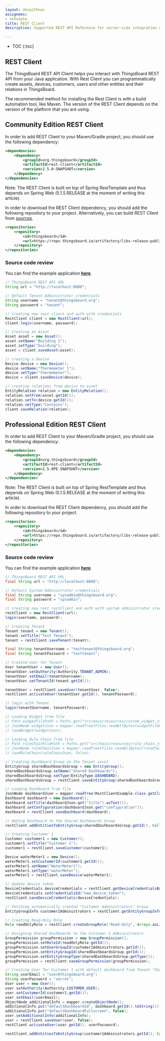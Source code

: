 ```yaml
---
layout: docwithnav
assignees:
- ashvayka
title: REST Client
description: Supported REST API Reference for server-side integration of your java projects

---
```

 * TOC
 {:toc}
 
## REST Client

The ThingsBoard REST API Client helps you interact with ThingsBoard REST API from your Java application.
With Rest Client you can programmatically create assets, devices, customers, users and other entities and their relations in ThingsBoard.
 
The recommended method for installing the Rest Client is with a build automation tool, like Maven. 
The version of the REST Client depends on the version of the platform that you are using.   
  
## Community Edition REST Client

In order to add REST Client to your Maven/Gradle project, you should use the following dependency:
 
```xml
<dependencies>
    <dependency>
        <groupId>org.thingsboard</groupId>
        <artifactId>rest-client</artifactId>
        <version>2.5.0-SNAPSHOT</version>
    </dependency>
</dependencies>
```

Note: The REST Client is built on top of Spring RestTemplate and thus depends on Spring Web (5.1.5.RELEASE at the moment of writing this article).

In order to download the REST Client dependency, you should add the following repository to your project. Alternatively, you can build REST Client from [sources](https://github.com/thingsboard/thingsboard/tree/master/rest-client). 

```xml
<repositories>
    <repository>
        <id>thingsboard</id>
        <url>https://repo.thingsboard.io/artifactory/libs-release-public</url>
    </repository>
</repositories>
```
### Source code review

You can find the example application **[here](https://github.com/thingsboard/tb-ce-rest-client-example)**.

```java
// ThingsBoard REST API URL
String url = "http://localhost:8080";

// Default Tenant Administrator credentials
String username = "tenant@thingsboard.org";
String password = "tenant";

// Creating new rest client and auth with credentials
RestClient client = new RestClient(url);
client.login(username, password);

// Creating an Asset
Asset asset = new Asset();
asset.setName("Building 1");
asset.setType("building");
asset = client.saveAsset(asset);

// creating a Device
Device device = new Device();
device.setName("Thermometer 1");
device.setType("thermometer");
device = client.saveDevice(device);

// creating relations from device to asset
EntityRelation relation = new EntityRelation();
relation.setFrom(asset.getId());
relation.setTo(device.getId());
relation.setType("Contains");
client.saveRelation(relation);
```


## Professional Edition REST Client

In order to add REST Client to your Maven/Gradle project, you should use the following dependency:
 
```xml
<dependencies>
    <dependency>
        <groupId>org.thingsboard</groupId>
        <artifactId>rest-client</artifactId>
        <version>2.5.0PE-SNAPSHOT</version>
    </dependency>
</dependencies>
```

Note: The REST Client is built on top of Spring RestTemplate and thus depends on Spring Web (5.1.5.RELEASE at the moment of writing this article).

In order to download the REST Client dependency, you should add the following repository to your project. 

```xml
<repositories>
    <repository>
        <id>thingsboard</id>
        <url>https://repo.thingsboard.io/artifactory/libs-release-public</url>
    </repository>
</repositories>
```

### Source code review

You can find the example application **[here](https://github.com/thingsboard/tb-pe-rest-client-example)**.

```java
// ThingsBoard REST API URL
final String url = "http://localhost:8080";

// Default System Administrator credentials
final String username = "sysadmin@thingsboard.org";
final String password = "sysadmin";

// creating new rest restClient and auth with system administrator credentials
restClient = new RestClient(url);
login(username, password);

// Creating Tenant
Tenant tenant = new Tenant();
tenant.setTitle("Test Tenant");
tenant = restClient.saveTenant(tenant);

final String tenantUsername = "testtenant@thingsboard.org";
final String tenantPassword = "testtenant";

// Created User for Tenant
User tenantUser = new User();
tenantUser.setAuthority(Authority.TENANT_ADMIN);
tenantUser.setEmail(tenantUsername);
tenantUser.setTenantId(tenant.getId());

tenantUser = restClient.saveUser(tenantUser, false);
restClient.activateUser(tenantUser.getId(), tenantPassword);

// login with Tenant
login(tenantUsername, tenantPassword);

// Loading Widget from file
// Path widgetFilePath = Paths.get("src/main/resources/custom_widget.json");
// JsonNode widgetJson = mapper.readTree(Files.readAllBytes(widgetFilePath));
// loadWidget(widgetJson);

// Loading Rule Chain from file
// Path ruleChainFilePath = Paths.get("src/main/resources/rule_chain.json");
// JsonNode ruleChainJson = mapper.readTree(Files.readAllBytes(ruleChainFilePath));
// loadRuleChain(ruleChainJson, false);

// Creating Dashboard Group on the Tenant Level
EntityGroup sharedDashboardsGroup = new EntityGroup();
sharedDashboardsGroup.setName("Shared Dashboards");
sharedDashboardsGroup.setType(EntityType.DASHBOARD);
sharedDashboardsGroup = restClient.saveEntityGroup(sharedDashboardsGroup);

// Loading Dashboard from file
JsonNode dashboardJson = mapper.readTree(RestClientExample.class.getClassLoader().getResourceAsStream("watermeters.json"));
Dashboard dashboard = new Dashboard();
dashboard.setTitle(dashboardJson.get("title").asText());
dashboard.setConfiguration(dashboardJson.get("configuration"));
dashboard = restClient.saveDashboard(dashboard);

// Adding Dashboard to the Shared Dashboards Group
restClient.addEntitiesToEntityGroup(sharedDashboardsGroup.getId(), Collections.singletonList(dashboard.getId()));

// Creating Customer 1
Customer customer1 = new Customer();
customer1.setTitle("Customer 1");
customer1 = restClient.saveCustomer(customer1);

Device waterMeter1 = new Device();
waterMeter1.setCustomerId(customer1.getId());
waterMeter1.setName("WaterMeter1");
waterMeter1.setType("waterMeter");
waterMeter1 = restClient.saveDevice(waterMeter1);

// Update device token
DeviceCredentials deviceCredentials = restClient.getDeviceCredentialsByDeviceId(waterMeter1.getId()).get();
deviceCredentials.setCredentialsId("new_device_token");
restClient.saveDeviceCredentials(deviceCredentials);

// Fetching automatically created "Customer Administrators" Group.
EntityGroupInfo customer1Administrators = restClient.getEntityGroupInfoByOwnerAndNameAndType(customer1.getId(), EntityType.USER, "Customer Administrators").get();

// Creating Read-Only Role
Role readOnlyRole = restClient.createGroupRole("Read-Only", Arrays.asList(Operation.READ, Operation.READ_ATTRIBUTES, Operation.READ_TELEMETRY, Operation.READ_CREDENTIALS));

// Assigning Shared Dashboards to the Customer 1 Administrators
GroupPermission groupPermission = new GroupPermission();
groupPermission.setRoleId(readOnlyRole.getId());
groupPermission.setUserGroupId(customer1Administrators.getId());
groupPermission.setEntityGroupId(sharedDashboardsGroup.getId());
groupPermission.setEntityGroupType(sharedDashboardsGroup.getType());
groupPermission = restClient.saveGroupPermission(groupPermission);

// Creating User for Customer 1 with default dashboard from Tenant "Shared Dashboards" group.
String userEmail = "user@thingsboard.org";
String userPassword = "secret";
User user = new User();
user.setAuthority(Authority.CUSTOMER_USER);
user.setCustomerId(customer1.getId());
user.setEmail(userEmail);
ObjectNode additionalInfo = mapper.createObjectNode();
additionalInfo.put("defaultDashboardId", dashboard.getId().toString());
additionalInfo.put("defaultDashboardFullscreen", false);
user.setAdditionalInfo(additionalInfo);
user = restClient.saveUser(user, false);
restClient.activateUser(user.getId(), userPassword);

restClient.addEntitiesToEntityGroup(customer1Administrators.getId(), Collections.singletonList(user.getId()));
```
 